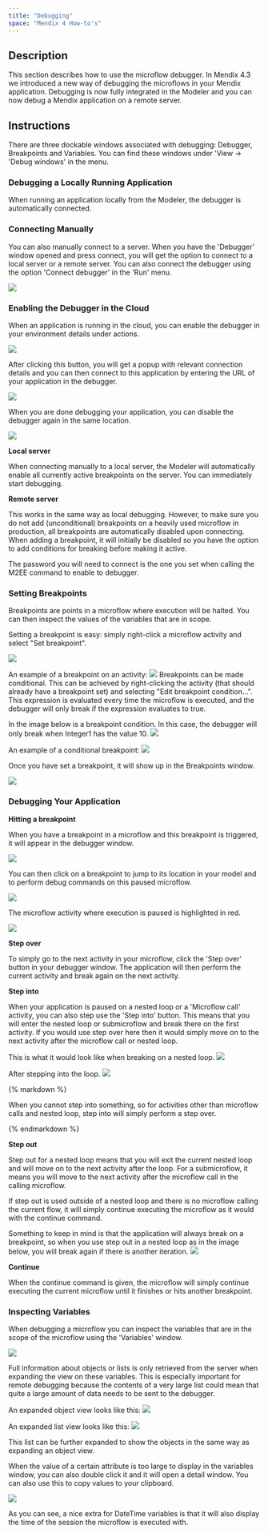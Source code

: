 ```yaml
---
title: "Debugging"
space: "Mendix 4 How-to's"
---
```

## Description

This section describes how to use the microflow debugger. In Mendix 4.3 we introduced a new way of debugging the microflows in your Mendix application. Debugging is now fully integrated in the Modeler and you can now debug a Mendix application on a remote server.

## Instructions

There are three dockable windows associated with debugging: Debugger, Breakpoints and Variables. You can find these windows under 'View -> 'Debug windows' in the menu.

### Debugging a Locally Running Application

When running an application locally from the Modeler, the debugger is automatically connected.

### Connecting Manually

You can also manually connect to a server. When you have the 'Debugger' window opened and press connect, you will get the option to connect to a local server or a remote server. You can also connect the debugger using the option 'Connect debugger' in the 'Run' menu.

![](attachments/819203/917609.png)

### Enabling the Debugger in the Cloud

When an application is running in the cloud, you can enable the debugger in your environment details under actions.

![](attachments/819203/917618.png)

After clicking this button, you will get a popup with relevant connection details and you can then connect to this application by entering the URL of your application in the debugger.

![](attachments/819203/917619.png)

When you are done debugging your application, you can disable the debugger again in the same location.

![](attachments/819203/917620.png)

**Local server**

When connecting manually to a local server, the Modeler will automatically enable all currently active breakpoints on the server. You can immediately start debugging.

**Remote server**

This works in the same way as local debugging. However, to make sure you do not add (unconditional) breakpoints on a heavily used microflow in production, all breakpoints are automatically disabled upon connecting. When adding a breakpoint, it will initially be disabled so you have the option to add conditions for breaking before making it active.

The password you will need to connect is the one you set when calling the M2EE command to enable to debugger.

### Setting Breakpoints

Breakpoints are points in a microflow where execution will be halted. You can then inspect the values of the variables that are in scope.

Setting a breakpoint is easy: simply right-click a microflow activity and select "Set breakpoint".

![](attachments/819203/917627.png)

An example of a breakpoint on an activity:
![](attachments/819203/917516.png)
Breakpoints can be made conditional. This can be achieved by right-clicking the activity (that should already have a breakpoint set) and selecting "Edit breakpoint condition...". This expression is evaluated every time the microflow is executed, and the debugger will only break if the expression evaluates to true.

In the image below is a breakpoint condition. In this case, the debugger will only break when Integer1 has the value 10.
![](attachments/819203/917518.png)

An example of a conditional breakpoint:
![](attachments/819203/917558.png)

Once you have set a breakpoint, it will show up in the Breakpoints window.

![](attachments/819203/917628.png)

### Debugging Your Application

**Hitting a breakpoint**

When you have a breakpoint in a microflow and this breakpoint is triggered, it will appear in the debugger window.

![](attachments/819203/917613.png)

You can then click on a breakpoint to jump to its location in your model and to perform debug commands on this paused microflow.

![](attachments/819203/917611.png)

The microflow activity where execution is paused is highlighted in red.

![](attachments/819203/917612.png)

**Step over**

To simply go to the next activity in your microflow, click the 'Step over' button in your debugger window. The application will then perform the current activity and break again on the next activity.

**Step into**

When your application is paused on a nested loop or a 'Microflow call' activity, you can also step use the 'Step into' button. This means that you will enter the nested loop or submicroflow and break there on the first activity. If you would use step over here then it would simply move on to the next activity after the microflow call or nested loop.

This is what it would look like when breaking on a nested loop.
![](attachments/819203/917610.png)

After stepping into the loop.
![](attachments/819203/917621.png)

<div class="alert alert-warning">{% markdown %}

When you cannot step into something, so for activities other than microflow calls and nested loop, step into will simply perform a step over.

{% endmarkdown %}</div>

**Step out**

Step out for a nested loop means that you will exit the current nested loop and will move on to the next activity after the loop. For a submicroflow, it means you will move to the next activity after the microflow call in the calling microflow.

If step out is used outside of a nested loop and there is no microflow calling the current flow, it will simply continue executing the microflow as it would with the continue command.

Something to keep in mind is that the application will always break on a breakpoint, so when you use step out in a nested loop as in the image below, you will break again if there is another iteration.
![](attachments/819203/917622.png)

**Continue**

When the continue command is given, the microflow will simply continue executing the current microflow until it finishes or hits another breakpoint.

### Inspecting Variables

When debugging a microflow you can inspect the variables that are in the scope of the microflow using the 'Variables' window.

![](attachments/819203/917623.png)

Full information about objects or lists is only retrieved from the server when expanding the view on these variables. This is especially important for remote debugging because the contents of a very large list could mean that quite a large amount of data needs to be sent to the debugger.

An expanded object view looks like this:
![](attachments/819203/917624.png)

An expanded list view looks like this:
![](attachments/819203/917625.png)

This list can be further expanded to show the objects in the same way as expanding an object view.

When the value of a certain attribute is too large to display in the variables window, you can also double click it and it will open a detail window. You can also use this to copy values to your clipboard.

![](attachments/819203/917626.png)

As you can see, a nice extra for DateTime variables is that it will also display the time of the session the microflow is executed with.
